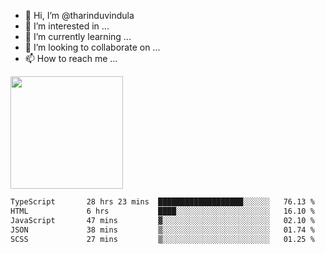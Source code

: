 - 👋 Hi, I’m @tharinduvindula
- 👀 I’m interested in ...
- 🌱 I’m currently learning ...
- 💞️ I’m looking to collaborate on ...
- 📫 How to reach me ...

<!---
tharinduvindula/tharinduvindula is a ✨ special ✨ repository because its `README.md` (this file) appears on your GitHub profile.
You can click the Preview link to take a look at your changes.
--->

<img height="180em" src="https://github-readme-stats.vercel.app/api?username=tharinduvindula&show_icons=true&hide_border=false&&count_private=true&include_all_commits=true" />


<!--START_SECTION:waka-->

```txt
TypeScript       28 hrs 23 mins  ███████████████████░░░░░░   76.13 %
HTML             6 hrs           ████░░░░░░░░░░░░░░░░░░░░░   16.10 %
JavaScript       47 mins         ▓░░░░░░░░░░░░░░░░░░░░░░░░   02.10 %
JSON             38 mins         ▒░░░░░░░░░░░░░░░░░░░░░░░░   01.74 %
SCSS             27 mins         ▒░░░░░░░░░░░░░░░░░░░░░░░░   01.25 %
```

<!--END_SECTION:waka-->
